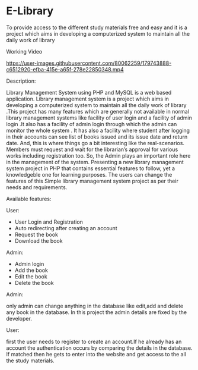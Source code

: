 # E-Library
To provide access to the different study materials free and easy and it is a project which aims in developing a computerized system to maintain all the daily work of library 


Working Video


https://user-images.githubusercontent.com/80062259/179743888-c6512920-efba-415e-a65f-278e22850348.mp4

Description:


 Library Management System using PHP and MySQL is a web based application. Library management system is a project which aims in developing a computerized system to maintain all the daily work of library .This project has many features which are generally not available in normal library management systems like facility of user login and a facility of admin login .It also has a facility of admin login through which the admin can monitor the whole system . It has also a facility where student after logging in their accounts can see list of books issued and its issue date and return date. And, this is where things go a bit interesting like the real-scenarios. Members must request and wait for the librarian’s approval for various works including registration too. So, the Admin plays an important role here in the management of the system. Presenting a new library management system project in PHP that contains essential features to follow, yet a knowledgeble one for learning purposes. The users can change the features of this Simple library management system project as per their needs and requirements.


Available features:

User:

 * User Login and Registration
 * Auto redirecting after creating an account
 * Request the book
 * Download the book

Admin:

 * Admin login
 * Add the book 
 * Edit the book
 * Delete the book


Admin:

   only admin can change anything in the database like edit,add and delete any book in the database.
  In this project the admin details are fixed by the developer.
  
User:

   first the user needs to register to create an account.If he already has an account the authentication occurs by comparing
  the details in the database. If matched then he gets to enter into the website and get access to the all the study materials.
